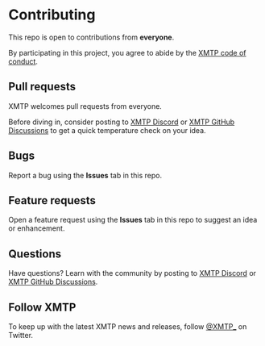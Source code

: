 # Contributing

This repo is open to contributions from **everyone**.

By participating in this project, you agree to abide by the [XMTP code of conduct](https://xmtp.org/community/code-of-conduct).

## Pull requests

XMTP welcomes pull requests from everyone. 

Before diving in, consider posting to [XMTP Discord](https://discord.gg/xmtp) or [XMTP GitHub Discussions](https://github.com/orgs/xmtp/discussions) to get a quick temperature check on your idea.

## Bugs

Report a bug using the **Issues** tab in this repo.

## Feature requests

Open a feature request using the **Issues** tab in this repo to suggest an idea or enhancement.

## Questions

Have questions? Learn with the community by posting to [XMTP Discord](https://discord.gg/xmtp) or [XMTP GitHub Discussions](https://github.com/orgs/xmtp/discussions).

## Follow XMTP

To keep up with the latest XMTP news and releases, follow [@XMTP_](https://twitter.com/xmtp_) on Twitter.
